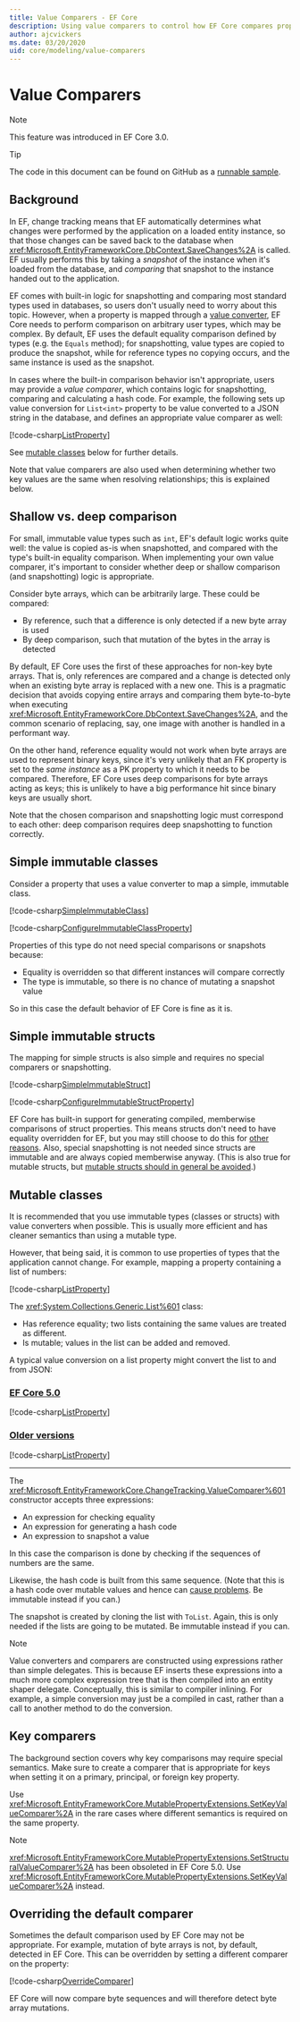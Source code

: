 ```yaml
---
title: Value Comparers - EF Core
description: Using value comparers to control how EF Core compares property values 
author: ajcvickers
ms.date: 03/20/2020
uid: core/modeling/value-comparers
---
```


# Value Comparers

> [!NOTE]  
> This feature was introduced in EF Core 3.0.

> [!TIP]  
> The code in this document can be found on GitHub as a [runnable sample](https://github.com/dotnet/EntityFramework.Docs/tree/master/samples/core/Modeling/ValueConversions/).

## Background

In EF, change tracking means that EF automatically determines what changes were performed by the application on a loaded entity instance, so that those changes can be saved back to the database when <xref:Microsoft.EntityFrameworkCore.DbContext.SaveChanges%2A> is called. EF usually performs this by taking a *snapshot* of the instance when it's loaded from the database, and *comparing* that snapshot to the instance handed out to the application.

EF comes with built-in logic for snapshotting and comparing most standard types used in databases, so users don't usually need to worry about this topic. However, when a property is mapped through a [value converter](xref:core/modeling/value-conversions), EF Core needs to perform comparison on arbitrary user types, which may be complex. By default, EF uses the default equality comparison defined by types (e.g. the `Equals` method); for snapshotting, value types are copied to produce the snapshot, while for reference types no copying occurs, and the same instance is used as the snapshot.

In cases where the built-in comparison behavior isn't appropriate, users may provide a *value comparer*, which contains logic for snapshotting, comparing and calculating a hash code. For example, the following sets up value conversion for `List<int>` property to be value converted to a JSON string in the database, and defines an appropriate value comparer as well:

[!code-csharp[ListProperty](../../../samples/core/Modeling/ValueConversions/MappingListProperty.cs?name=ConfigureListProperty)]

See [mutable classes](#mutable-classes) below for further details.

Note that value comparers are also used when determining whether two key values are the same when resolving relationships; this is explained below.

## Shallow vs. deep comparison

For small, immutable value types such as `int`, EF's default logic works quite well: the value is copied as-is when snapshotted, and compared with the type's built-in equality comparison. When implementing your own value comparer, it's important to consider whether deep or shallow comparison (and snapshotting) logic is appropriate.

Consider byte arrays, which can be arbitrarily large. These could be compared:

* By reference, such that a difference is only detected if a new byte array is used
* By deep comparison, such that mutation of the bytes in the array is detected

By default, EF Core uses the first of these approaches for non-key byte arrays. That is, only references are compared and a change is detected only when an existing byte array is replaced with a new one. This is a pragmatic decision that avoids copying entire arrays and comparing them byte-to-byte when executing <xref:Microsoft.EntityFrameworkCore.DbContext.SaveChanges%2A>, and the common scenario of replacing, say, one image with another is handled in a performant way.

On the other hand, reference equality would not work when byte arrays are used to represent binary keys, since it's very unlikely that an FK property is set to the _same instance_ as a PK property to which it needs to be compared. Therefore, EF Core uses deep comparisons for byte arrays acting as keys; this is unlikely to have a big performance hit since binary keys are usually short.

Note that the chosen comparison and snapshotting logic must correspond to each other: deep comparison requires deep snapshotting to function correctly.

## Simple immutable classes

Consider a property that uses a value converter to map a simple, immutable class.

[!code-csharp[SimpleImmutableClass](../../../samples/core/Modeling/ValueConversions/MappingImmutableClassProperty.cs?name=SimpleImmutableClass)]

[!code-csharp[ConfigureImmutableClassProperty](../../../samples/core/Modeling/ValueConversions/MappingImmutableClassProperty.cs?name=ConfigureImmutableClassProperty)]

Properties of this type do not need special comparisons or snapshots because:

* Equality is overridden so that different instances will compare correctly
* The type is immutable, so there is no chance of mutating a snapshot value

So in this case the default behavior of EF Core is fine as it is.

## Simple immutable structs

The mapping for simple structs is also simple and requires no special comparers or snapshotting.

[!code-csharp[SimpleImmutableStruct](../../../samples/core/Modeling/ValueConversions/MappingImmutableStructProperty.cs?name=SimpleImmutableStruct)]

[!code-csharp[ConfigureImmutableStructProperty](../../../samples/core/Modeling/ValueConversions/MappingImmutableStructProperty.cs?name=ConfigureImmutableStructProperty)]

EF Core has built-in support for generating compiled, memberwise comparisons of struct properties.
This means structs don't need to have equality overridden for EF, but you may still choose to do this for [other reasons](/dotnet/csharp/programming-guide/statements-expressions-operators/how-to-define-value-equality-for-a-type).
Also, special snapshotting is not needed since structs are immutable and are always copied memberwise anyway.
(This is also true for mutable structs, but [mutable structs should in general be avoided](/dotnet/csharp/write-safe-efficient-code).)

## Mutable classes

It is recommended that you use immutable types (classes or structs) with value converters when possible.
This is usually more efficient and has cleaner semantics than using a mutable type.

However, that being said, it is common to use properties of types that the application cannot change.
For example, mapping a property containing a list of numbers:

[!code-csharp[ListProperty](../../../samples/core/Modeling/ValueConversions/MappingListProperty.cs?name=ListProperty)]

The <xref:System.Collections.Generic.List%601> class:

* Has reference equality; two lists containing the same values are treated as different.
* Is mutable; values in the list can be added and removed.

A typical value conversion on a list property might convert the list to and from JSON:

### [EF Core 5.0](#tab/ef5)

[!code-csharp[ListProperty](../../../samples/core/Modeling/ValueConversions/MappingListProperty.cs?name=ConfigureListProperty&highlight=7-10)]

### [Older versions](#tab/older-versions)

[!code-csharp[ListProperty](../../../samples/core/Modeling/ValueConversions/MappingListPropertyOld.cs?name=ConfigureListProperty&highlight=8-11,17)]

***

The <xref:Microsoft.EntityFrameworkCore.ChangeTracking.ValueComparer%601> constructor accepts three expressions:

* An expression for checking equality
* An expression for generating a hash code
* An expression to snapshot a value  

In this case the comparison is done by checking if the sequences of numbers are the same.

Likewise, the hash code is built from this same sequence.
(Note that this is a hash code over mutable values and hence can [cause problems](https://ericlippert.com/2011/02/28/guidelines-and-rules-for-gethashcode/).
Be immutable instead if you can.)

The snapshot is created by cloning the list with `ToList`.
Again, this is only needed if the lists are going to be mutated.
Be immutable instead if you can.

> [!NOTE]  
> Value converters and comparers are constructed using expressions rather than simple delegates.
> This is because EF inserts these expressions into a much more complex expression tree that is then compiled into an entity shaper delegate.
> Conceptually, this is similar to compiler inlining.
> For example, a simple conversion may just be a compiled in cast, rather than a call to another method to do the conversion.

## Key comparers

The background section covers why key comparisons may require special semantics.
Make sure to create a comparer that is appropriate for keys when setting it on a primary, principal, or foreign key property.

Use <xref:Microsoft.EntityFrameworkCore.MutablePropertyExtensions.SetKeyValueComparer%2A> in the rare cases where different semantics is required on the same property.

> [!NOTE]
> <xref:Microsoft.EntityFrameworkCore.MutablePropertyExtensions.SetStructuralValueComparer%2A> has been obsoleted in EF Core 5.0. Use <xref:Microsoft.EntityFrameworkCore.MutablePropertyExtensions.SetKeyValueComparer%2A> instead.

## Overriding the default comparer

Sometimes the default comparison used by EF Core may not be appropriate.
For example, mutation of byte arrays is not, by default, detected in EF Core.
This can be overridden by setting a different comparer on the property:

[!code-csharp[OverrideComparer](../../../samples/core/Modeling/ValueConversions/OverridingByteArrayComparisons.cs?name=OverrideComparer)]

EF Core will now compare byte sequences and will therefore detect byte array mutations.

